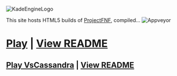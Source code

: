 ![KadeEngineLogo](https://u.cubeupload.com/Aflac/ProjectFNF.png)

This site hosts HTML5 builds of [ProjectFNF](https://github.com/aflacc/ProjectFNF), compiled...
![Appveyor](https://ci.appveyor.com/api/projects/status/8r85os49bck3f257?svg=true)

# [Play](nightly/) | [View README](https://github.com/aflacc/ProjectFNF/blob/master/README.md)
## [Play VsCassandra](projectfnfweb/VsCassandra/bin/) | [View README](https://github.com/MagnusStrom/VsCassandra/blob/master/README.md)
